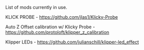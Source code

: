 List of mods currently in use.

KLICK PROBE - https://github.com/jlas1/Klicky-Probe

Auto Z Offset calibration w/ Klicky Probe - https://github.com/protoloft/klipper_z_calibration

Klipper LEDs - https://github.com/julianschill/klipper-led_effect
